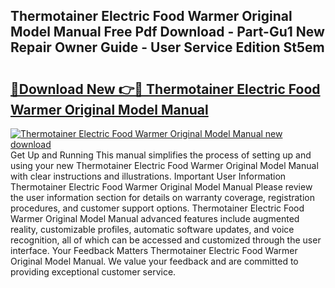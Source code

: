 ## Thermotainer Electric Food Warmer Original Model Manual Free Pdf Download - Part-Gu1 New Repair Owner Guide - User Service Edition St5em

# <h2><a href="http://bc36768.oget.top/?id=Thermotainer+Electric+Food+Warmer+Original+Model+Manual">🔗Download New 👉🔴 Thermotainer Electric Food Warmer Original Model Manual</a></h2>

[![Thermotainer Electric Food Warmer Original Model Manual new download](https://i.imgur.com/5g1atiW.png)](http://bc36768.oget.top/?id=Thermotainer+Electric+Food+Warmer+Original+Model+Manual)
Get Up and Running This manual simplifies the process of setting up and using your new Thermotainer Electric Food Warmer Original Model Manual with clear instructions and illustrations. Important User Information Thermotainer Electric Food Warmer Original Model Manual Please review the user information section for details on warranty coverage, registration procedures, and customer support options. Thermotainer Electric Food Warmer Original Model Manual advanced features include augmented reality, customizable profiles, automatic software updates, and voice recognition, all of which can be accessed and customized through the user interface. Your Feedback Matters Thermotainer Electric Food Warmer Original Model Manual. We value your feedback and are committed to providing exceptional customer service.
